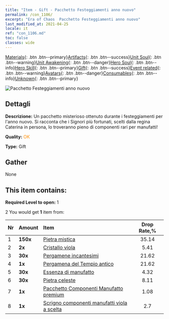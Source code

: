 ```yaml
---
title: "Item - Gift - Pacchetto Festeggiamenti anno nuovo"
permalink: /con_1106/
excerpt: "Era of Chaos  Pacchetto Festeggiamenti anno nuovo"
last_modified_at: 2021-04-25
locale: it
ref: "con_1106.md"
toc: false
classes: wide
---
```

 [Materials](/ItemsIT/){: .btn .btn--primary}[Artifacts](/ItemsIT/Artifacts/){: .btn .btn--success}[Unit Soul](/ItemsIT/UnitSoul/){: .btn .btn--warning}[Unit Awakening](/ItemsIT/UnitAwakening/){: .btn .btn--danger}[Hero Soul](/ItemsIT/HeroSoul/){: .btn .btn--info}[Hero Skill](/ItemsIT/HeroSkill/){: .btn .btn--primary}[Gift](/ItemsIT/Gift/){: .btn .btn--success}[Event related](/ItemsIT/Events/){: .btn .btn--warning}[Avatars](/ItemsIT/Avatars/){: .btn .btn--danger}[Consumables](/ItemsIT/Consumables/){: .btn .btn--info}[Unknown](/ItemsIT/Unknown/){: .btn .btn--primary}

 ![Pacchetto Festeggiamenti anno nuovo](/images/t/i_907298.png)

## Dettagli
 **Descrizione:** Un pacchetto misterioso ottenuto durante i festeggiamenti per l'anno nuovo. Si racconta che i Signori più fortunati, scelti dalla regina Caterina in persona, lo troveranno pieno di componenti rari per manufatti!

 **Quality:** <span style="color: #FF8C00">OK</span>

 **Type:** Gift

## Gather

  None

## This item contains:

 **Required Level to open:** 1

 2 You would get **1** item  from:

  | Nr | Amount |     Item    | Drop Rate,% |
  |:---|:-------|:------------|:---------:|
  | 1 |  **150x** | [Pietra mistica](/ItemsIT/con_923/) | 35.14 | 
  | 2 |  **2x** | [Cristallo viola](/ItemsIT/con_720/) | 5.41 | 
  | 3 |  **30x** | [Pergamene incantesimi](/ItemsIT/con_694/) | 21.62 | 
  | 4 |  **1x** | [Pergamena del Tempio antico](/ItemsIT/con_697/) | 21.62 | 
  | 5 |  **30x** | [Essenza di manufatto](/ItemsIT/con_905/) | 4.32 | 
  | 6 |  **30x** | [Pietra celeste](/ItemsIT/art_188/) | 8.11 | 
  | 7 |  **1x** | [Pacchetto Componenti Manufatto premium](/ItemsIT/con_1507/) | 1.08 | 
  | 8 |  **1x** | [Scrigno componenti manufatti viola a scelta](/ItemsIT/con_1612/) | 2.7 | 
